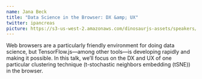 ```yaml
---
name: Jana Beck
title: "Data Science in the Browser: DX &amp; UX"
twitter: ipancreas
picture: https://s3-us-west-2.amazonaws.com/dinosaurjs-assets/speakers/ipancreas.jpg
---
```


Web browsers are a particularly friendly environment for doing data science, but TensorFlow.js—among other tools—is developing rapidly and making it possible. In this talk, we’ll focus on the DX and UX of one particular clustering technique (t-stochastic neighbors embedding (tSNE)) in the browser.
